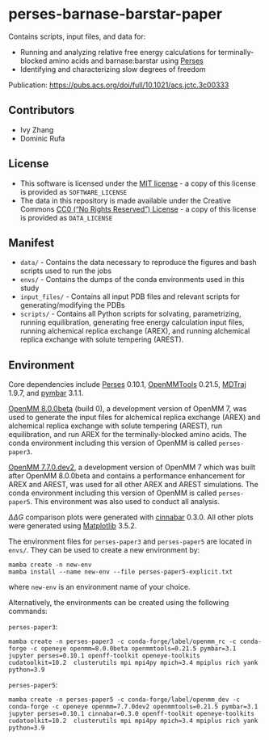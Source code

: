 # perses-barnase-barstar-paper
Contains scripts, input files, and data for:
- Running and analyzing relative free energy calculations for terminally-blocked amino acids and barnase:barstar using [Perses](https://github.com/choderalab/perses)
- Identifying and characterizing slow degrees of freedom

Publication: https://pubs.acs.org/doi/full/10.1021/acs.jctc.3c00333

## Contributors
- Ivy Zhang
- Dominic Rufa

## License
* This software is licensed under the [MIT license](https://opensource.org/licenses/MIT) - a copy of this license is provided as `SOFTWARE_LICENSE`
* The data in this repository is made available under the Creative Commons [CC0 (“No Rights Reserved”) License](https://creativecommons.org/share-your-work/public-domain/cc0/) - a copy of this license is provided as `DATA_LICENSE`

## Manifest
* `data/` - Contains the data necessary to reproduce the figures and bash scripts used to run the jobs
* `envs/` - Contains the dumps of the conda environments used in this study
* `input_files/` - Contains all input PDB files and relevant scripts for generating/modifying the PDBs
* `scripts/` - Contains all Python scripts for solvating, parametrizing, running equilibration, generating free energy calculation input files, running alchemical replica exchange (AREX), and running alchemical replica exchange with solute tempering (AREST).

## Environment
Core dependencies include [Perses](https://github.com/choderalab/perses) 0.10.1, [OpenMMTools](https://github.com/choderalab/openmmtools) 0.21.5, [MDTraj](https://github.com/mdtraj/mdtraj) 1.9.7, and [pymbar](https://github.com/choderalab/pymbar) 3.1.1.

[OpenMM 8.0.0beta](https://anaconda.org/conda-forge/openmm/files?version=8.0.0beta) (build 0), a development version of OpenMM 7, was used to generate the input files for alchemical replica exchange (AREX) and alchemical replica exchange with solute tempering (AREST), run equilibration, and run AREX for the terminally-blocked amino acids. The conda environment including this version of OpenMM is called `perses-paper3`.

[OpenMM 7.7.0.dev2](https://anaconda.org/conda-forge/openmm/files?version=7.7.0dev2), a development version of OpenMM 7 which was built after OpenMM 8.0.0beta and contains a performance enhancement for AREX and AREST, was used for all other AREX and AREST simulations. The conda environment including this version of OpenMM is called `perses-paper5`. This environment was also used to conduct all analysis.

$\Delta\Delta G$ comparison plots were generated with [cinnabar](https://github.com/OpenFreeEnergy/cinnabar) 0.3.0. 
All other plots were generated using [Matplotlib](https://matplotlib.org/stable/index.html) 3.5.2.

The environment files for `perses-paper3` and `perses-paper5` are located in `envs/`.
They can be used to create a new environment by:
```
mamba create -n new-env
mamba install --name new-env --file perses-paper5-explicit.txt
```
where `new-env` is an environment name of your choice. 

Alternatively, the environments can be created using the following commands:

`perses-paper3`: 
```
mamba create -n perses-paper3 -c conda-forge/label/openmm_rc -c conda-forge -c openeye openmm=8.0.0beta openmmtools=0.21.5 pymbar=3.1 jupyter perses=0.10.1 openff-toolkit openeye-toolkits cudatoolkit=10.2  clusterutils mpi mpi4py mpich=3.4 mpiplus rich yank python=3.9
```

`perses-paper5`:
```
mamba create -n perses-paper5 -c conda-forge/label/openmm_dev -c conda-forge -c openeye openmm=7.7.0dev2 openmmtools=0.21.5 pymbar=3.1 jupyter perses=0.10.1 cinnabar=0.3.0 openff-toolkit openeye-toolkits cudatoolkit=10.2  clusterutils mpi mpi4py mpich=3.4 mpiplus rich yank python=3.9
```
